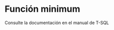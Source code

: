 ﻿---
FunctionName: "minimum"
FunctionType: "Crono"
Autogenerated: true
---

# Función  minimum

Consulte la documentación en el manual de T-SQL

